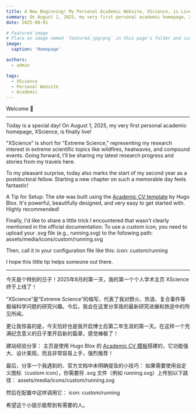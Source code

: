 ```yaml
---
title: A New Beginning! My Personal Academic Website, XScience, is Live.
summary: On August 1, 2025, my very first personal academic homepage, XScience, is finally live!
date: 2025-08-01

# Featured image
# Place an image named `featured.jpg/png` in this page's folder and customize its options here.
image:
  caption: 'Homepage'

authors:
  - admin

tags:
  - XScience
  - Personal Website
  - Academic
---
```


Welcome 👋

------

Today is a special day! On August 1, 2025, my very first personal academic homepage, XScience, is finally live!

"XScience" is short for "Extreme Science," representing my research interest in extreme scientific topics like wildfires, heatwaves, and compound events. Going forward, I'll be sharing my latest research progress and stories from my travels here.

To my pleasant surprise, today also marks the start of my second year as a postdoctoral fellow. Starting a new chapter on such a memorable day feels fantastic!

A Tip for Setup:
The site was built using the [Academic CV template](https://hugoblox.com/templates/details/academic-cv/) by Hugo Blox. It's powerful, beautifully designed, and very easy to get started with. Highly recommended!

Finally, I'd like to share a little trick I encountered that wasn't clearly mentioned in the official documentation:
To use a custom icon, you need to upload your .svg file (e.g., running.svg) to the following path:
assets/media/icons/custom/running.svg

Then, call it in your configuration file like this:
icon: custom/running

I hope this little tip helps someone out there.

------

今天是个特别的日子！2025年8月的第一天，我的第一个个人学术主页 XScience 终于上线了！

“XScience”是“Extreme Science”的缩写，代表了我对野火、热浪、复合事件等极端科学问题的研究兴趣。今后，我会在这里分享我的最新研究进展和旅途中的所见所闻。

更让我惊喜的是，今天恰好也是我开启博士后第二年生涯的第一天。在这样一个充满纪念意义的日子里开启新的篇章，感觉棒极了！

建站经验分享：
主页是使用 Hugo Blox 的 [Academic CV 模板](https://hugoblox.com/templates/details/academic-cv/)搭建的，它功能强大、设计美观，而且非常容易上手，强烈推荐！

最后，分享一个我遇到的、官方文档中未明确提及的小技巧：
如果需要使用自定义图标（custom icon），你需要将 .svg 文件（例如 running.svg）上传到以下路径：
assets/media/icons/custom/running.svg

然后在配置中这样调用它：
icon: custom/running

希望这个小提示能帮到有需要的人。
